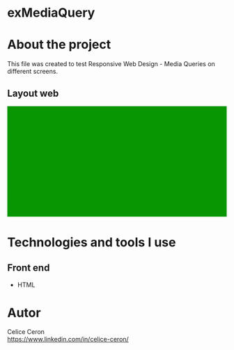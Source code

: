 # exMediaQuery

# About the project
This file was created to test Responsive Web Design - Media Queries on different screens.


## Layout web
![Web 1](mediaQuery.gif)


# Technologies and tools I use
## Front end
- HTML

# Autor
Celice Ceron <br>
https://www.linkedin.com/in/celice-ceron/
